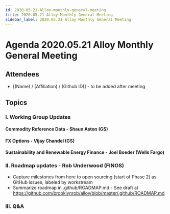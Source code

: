 ```yaml
---
id: 2020-05-21-Alloy-monthly-general-meeting
title: 2020.05.21 Alloy Monthly General Meeting
sidebar_label: 2020.05.21 Alloy Monthly General Meeting
---
```


# Agenda 2020.05.21 Alloy Monthly General Meeting

## Attendees
* [(Name) / (Affiliation) / (Github ID)] - to be added after meeting

## Topics

### I. Working Group Updates
#### Commodity Reference Data - Shaun Aston (GS)

#### FX Options - Vijay Chandel (GS)

#### Sustainability and Renewable Energy Finance - Joel Boeder (Wells Fargo)


### II. Roadmap updates - Rob Underwood (FINOS)
* Capture milestones from here to open sourcing (start of Phase 2) as GitHub issues, labeled by workstream
* Summarize roadmap in .github/ROADMAP.md - See draft at https://github.com/brooklynrob/alloy/blob/master/.github/ROADMAP.md

### III. Q&A
